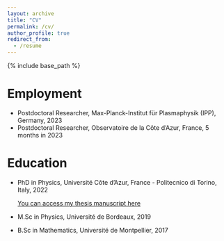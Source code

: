 ```yaml
---
layout: archive
title: "CV"
permalink: /cv/
author_profile: true
redirect_from:
  - /resume
---
```


{% include base_path %}

<!---
[You can download my complete CV here](https://K1000Granier.github.io/files/CVGranier.pdf)
--->

Employment
=====
* Postdoctoral Researcher, Max-Planck-Institut für Plasmaphysik (IPP), Germany, 2023
* Postdoctoral Researcher, Observatoire de la Côte d’Azur, France, 5 months in 2023


Education
=====
* PhD in Physics, Université Côte d’Azur, France - Politecnico di Torino, Italy, 2022 

  [You can access my thesis manuscript here](https://theses.hal.science/tel-04047928v1/document)
* M.Sc in Physics, Université de Bordeaux, 2019
* B.Sc in Mathematics, Université de Montpellier, 2017





<!---
Publications
======
  <ul>{% for post in site.publications %}
    {% include archive-single-cv.html %}
  {% endfor %}</ul>
  
Talks
======
  <ul>{% for post in site.talks %}
    {% include archive-single-talk-cv.html %}
  {% endfor %}</ul>
  
Teaching
======
  <ul>{% for post in site.teaching %}
    {% include archive-single-cv.html %}
  {% endfor %}</ul>
  
Service and leadership
======
* Currently signed in to 43 different slack teams
--->
